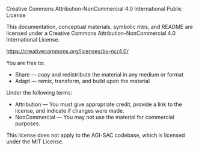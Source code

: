 Creative Commons Attribution-NonCommercial 4.0 International Public License

This documentation, conceptual materials, symbolic rites, and README are licensed under a
Creative Commons Attribution-NonCommercial 4.0 International License.

https://creativecommons.org/licenses/by-nc/4.0/

You are free to:
- Share — copy and redistribute the material in any medium or format
- Adapt — remix, transform, and build upon the material

Under the following terms:
- Attribution — You must give appropriate credit, provide a link to the license, and indicate if changes were made.
- NonCommercial — You may not use the material for commercial purposes.

This license does not apply to the AGI-SAC codebase, which is licensed under the MIT License.
